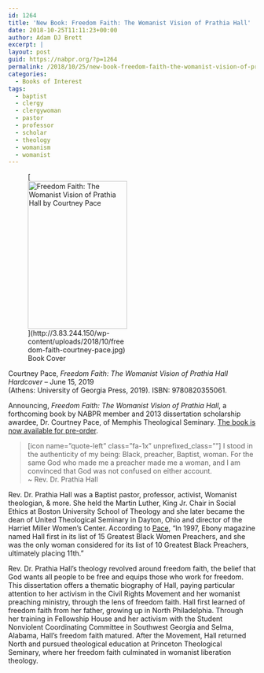 ```yaml
---
id: 1264
title: 'New Book: Freedom Faith: The Womanist Vision of Prathia Hall'
date: 2018-10-25T11:11:23+00:00
author: Adam DJ Brett
excerpt: |
layout: post
guid: https://nabpr.org/?p=1264
permalink: /2018/10/25/new-book-freedom-faith-the-womanist-vision-of-prathia-hall/
categories:
  - Books of Interest
tags:
  - baptist
  - clergy
  - clergywoman
  - pastor
  - professor
  - scholar
  - theology
  - womanism
  - womanist
---
```

<figure id="attachment_1282" aria-describedby="caption-attachment-1282" style="width: 202px" class="wp-caption alignleft">[<img class="wp-image-1282 size-medium" src="http://3.83.244.150/wp-content/uploads/2018/10/freedom-faith-courtney-pace-202x300.jpg" alt="Freedom Faith: The Womanist Vision of Prathia Hall by Courtney Pace" width="202" height="300" srcset="http://3.83.244.150/wp-content/uploads/2018/10/freedom-faith-courtney-pace-202x300.jpg 202w, http://3.83.244.150/wp-content/uploads/2018/10/freedom-faith-courtney-pace.jpg 526w" sizes="(max-width: 202px) 100vw, 202px" />](http://3.83.244.150/wp-content/uploads/2018/10/freedom-faith-courtney-pace.jpg)<figcaption id="caption-attachment-1282" class="wp-caption-text">Book Cover</figcaption></figure> 

Courtney Pace, _Freedom Faith: The Womanist Vision of Prathia Hall Hardcover_ – June 15, 2019  
(Athens: University of Georgia Press, 2019). ISBN: 9780820355061.

Announcing, _Freedom Faith: The Womanist Vision of Prathia Hall_, a forthcoming book by NABPR member and 2013 dissertation scholarship awardee, Dr. Courtney Pace, of Memphis Theological Seminary. [The book is now available for pre-order](https://amzn.to/2JdgEs3).

> [icon name=&#8221;quote-left&#8221; class=&#8221;fa-1x&#8221; unprefixed_class=&#8221;&#8221;] I stood in the authenticity of my being: Black, preacher, Baptist, woman. For the same God who made me a preacher made me a woman, and I am convinced that God was not confused on either account.  
> ~ Rev. Dr. Prathia Hall

Rev. Dr. Prathia Hall was a Baptist pastor, professor, activist, Womanist theologian, & more. She held the Martin Luther, King Jr. Chair in Social Ethics at Boston University School of Theology and she later became the dean of United Theological Seminary in Dayton, Ohio and director of the Harriet Miller Women&#8217;s Center. According to [Pace](https://www.ethicsdaily.com/prathia-hall-an-extraordinary-ordinary-saint-cms-22090/), &#8220;In 1997, Ebony magazine named Hall first in its list of 15 Greatest Black Women Preachers, and she was the only woman considered for its list of 10 Greatest Black Preachers, ultimately placing 11th.&#8221;

Rev. Dr. Prathia Hall&#8217;s theology revolved around freedom faith, the belief that God wants all people to be free and equips those who work for freedom. This dissertation offers a thematic biography of Hall, paying particular attention to her activism in the Civil Rights Movement and her womanist preaching ministry, through the lens of freedom faith. Hall first learned of freedom faith from her father, growing up in North Philadelphia. Through her training in Fellowship House and her activism with the Student Nonviolent Coordinating Committee in Southwest Georgia and Selma, Alabama, Hall&#8217;s freedom faith matured. After the Movement, Hall returned North and pursued theological education at Princeton Theological Seminary, where her freedom faith culminated in womanist liberation theology.